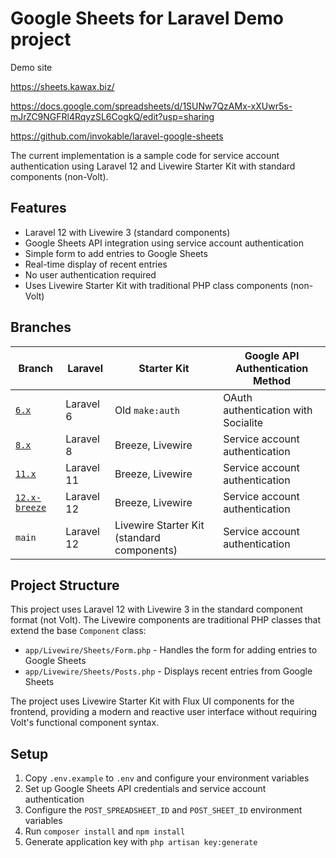 # Google Sheets for Laravel Demo project

Demo site

https://sheets.kawax.biz/

https://docs.google.com/spreadsheets/d/1SUNw7QzAMx-xXUwr5s-mJrZC9NGFRl4RqyzSL6CogkQ/edit?usp=sharing

https://github.com/invokable/laravel-google-sheets

The current implementation is a sample code for service account authentication using Laravel 12 and Livewire Starter Kit with standard components (non-Volt).

## Features

- Laravel 12 with Livewire 3 (standard components)
- Google Sheets API integration using service account authentication
- Simple form to add entries to Google Sheets
- Real-time display of recent entries
- No user authentication required
- Uses Livewire Starter Kit with traditional PHP class components (non-Volt)

## Branches
| Branch        | Laravel    | Starter Kit                                | Google API Authentication Method    |
|---------------|------------|--------------------------------------------|-------------------------------------|
| [`6.x`](https://github.com/invokable/google-sheets-project/tree/6.x)         | Laravel 6  | Old `make:auth`                            | OAuth authentication with Socialite |
| [`8.x`](https://github.com/invokable/google-sheets-project/tree/8.x)         | Laravel 8  | Breeze, Livewire                           | Service account authentication      |
| [`11.x`](https://github.com/invokable/google-sheets-project/tree/11.x)        | Laravel 11 | Breeze, Livewire                           | Service account authentication      |
| [`12.x-breeze`](https://github.com/invokable/google-sheets-project/tree/12.x-breeze) | Laravel 12 | Breeze, Livewire                           | Service account authentication      |
| `main`        | Laravel 12 | Livewire Starter Kit (standard components) | Service account authentication      |

## Project Structure

This project uses Laravel 12 with Livewire 3 in the standard component format (not Volt). The Livewire components are traditional PHP classes that extend the base `Component` class:

- `app/Livewire/Sheets/Form.php` - Handles the form for adding entries to Google Sheets
- `app/Livewire/Sheets/Posts.php` - Displays recent entries from Google Sheets

The project uses Livewire Starter Kit with Flux UI components for the frontend, providing a modern and reactive user interface without requiring Volt's functional component syntax.

## Setup

1. Copy `.env.example` to `.env` and configure your environment variables
2. Set up Google Sheets API credentials and service account authentication
3. Configure the `POST_SPREADSHEET_ID` and `POST_SHEET_ID` environment variables
4. Run `composer install` and `npm install`
5. Generate application key with `php artisan key:generate`
